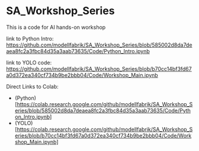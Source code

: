 # SA_Workshop_Series
This is a code for AI hands-on workshop

link to Python Intro:
https://github.com/modellfabrik/SA_Workshop_Series/blob/585002d8da7deaea8fc2a3fbc84d35a3aab73635/Code/Python_Intro.ipynb

link to YOLO code:
https://github.com/modellfabrik/SA_Workshop_Series/blob/b70cc14bf3fd67a0d372ea340cf734b9be2bbb04/Code/Workshop_Main.ipynb

Direct Links to Colab:
* (Python)[https://colab.research.google.com/github/modellfabrik/SA_Workshop_Series/blob/585002d8da7deaea8fc2a3fbc84d35a3aab73635/Code/Python_Intro.ipynb]
* (YOLO)[https://colab.research.google.com/github/modellfabrik/SA_Workshop_Series/blob/b70cc14bf3fd67a0d372ea340cf734b9be2bbb04/Code/Workshop_Main.ipynb]
